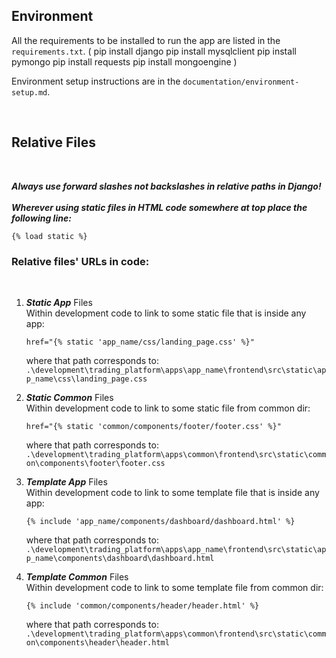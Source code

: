 ## **Environment**

All the requirements to be installed to run the app are listed in
the `requirements.txt`.
(
    pip install django
    pip install mysqlclient
    pip install pymongo
    pip install requests
    pip install mongoengine
)

Environment setup instructions are in the `documentation/environment-setup.md`.

<br/>

## **Relative Files**

<Br/>

***Always use forward slashes not backslashes in relative paths in Django!***<br/>
<br/>
***Wherever using static files in HTML code somewhere at top place the following line:***
```
{% load static %}
```

### **Relative files' URLs in code:**
<br/>

1. ***Static App*** Files<br/>
    Within development code to link to some static file that is inside any app:<br/>
    ```
    href="{% static 'app_name/css/landing_page.css' %}"
    ```
    where that path corresponds to:<br/>
    `.\development\trading_platform\apps\app_name\frontend\src\static\app_name\css\landing_page.css`<br/>


2. ***Static Common*** Files<br/>
    Within development code to link to some static file from common dir:<br/>
    ```
    href="{% static 'common/components/footer/footer.css' %}"
    ```
    where that path corresponds to:<br/>
    `.\development\trading_platform\apps\common\frontend\src\static\common\components\footer\footer.css`<br/>


3. ***Template App*** Files<br/>
    Within development code to link to some template file that is inside any app:<br/>
    ```
    {% include 'app_name/components/dashboard/dashboard.html' %}
    ```
    where that path corresponds to:<br/>
    `.\development\trading_platform\apps\app_name\frontend\src\static\app_name\components\dashboard\dashboard.html`<br/>


4. ***Template Common*** Files<br/>
    Within development code to link to some template file from common dir:<br/>
    ```
    {% include 'common/components/header/header.html' %}
    ```
    where that path corresponds to:<br/>
    `.\development\trading_platform\apps\common\frontend\src\static\common\components\header\header.html`<br/>
